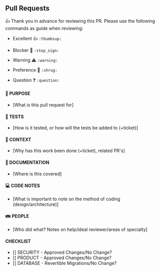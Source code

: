 ## Pull Requests

:thumbsup: Thank you in advance for reviewing this PR. Please use the following commands as guide when reviewing:

- Excellent :thumbsup: `:thumbsup:`

- Blocker :stop_sign: `:stop_sign:`
- Warning ⚠️ `:warning:`
- Preference 🤷 `:shrug:`
- Question ❓ `:question:`

#### :ticket: PURPOSE

- [What is this pull request for]

#### :hammer: TESTS

- [How is it tested, or how will the tests be added to (+ticket)]

#### :book: CONTEXT

- [Why has this work been done (+ticket), related PR's]

#### :blue_book: DOCUMENTATION

- [Where is this covered]

#### :computer: CODE NOTES

- [What is important to note on the method of coding (design/architecture)]

#### :family: PEOPLE

- [Who did what? Notes on help/ideal reviewer/areas of specialty]

#### CHECKLIST

- [] SECURITY - Approved Changes/No Change? 
- [] PRODUCT - Approved Changes/No Change?
- [] DATABASE - Revertible Migrations/No Change?
